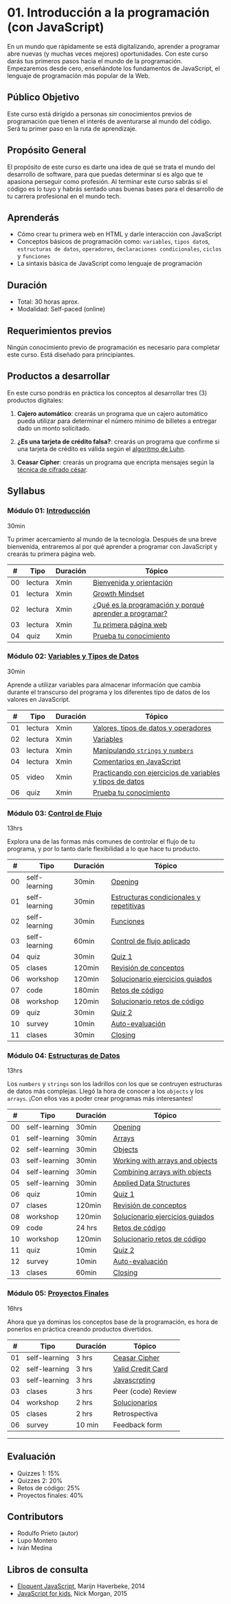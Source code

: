# 01. Introducción a la programación (con JavaScript)

En un mundo que rápidamente se está digitalizando, aprender a programar abre
nuevas (y muchas veces mejores) oportunidades. Con este curso darás tus primeros
pasos hacia el mundo de la programación. Empezaremos desde cero, enseñándote los
fundamentos de JavaScript, el lenguaje de programación más popular de la Web.

## Público Objetivo

Este curso está dirigido a personas _sin_ conocimientos previos de programación
que tienen el interés de aventurarse al mundo del código. Será tu primer paso en
la ruta de aprendizaje.

## Propósito General

El propósito de este curso es darte una idea de qué se trata el mundo del
desarrollo de software, para que puedas determinar si es algo que te apasiona
perseguir como profesión. Al terminar este curso sabrás si el código es lo tuyo
y habrás sentado unas buenas bases para el desarrollo de tu carrera profesional
en el mundo tech.

## Aprenderás

* Cómo crear tu primera web en HTML y darle interacción con JavaScript
* Conceptos básicos de programación como: `variables`, `tipos dato`s, `estructuras de
  datos`, `operadores`, `declaraciones condicionales`, `ciclos` y `funciones`
* La sintaxis básica de JavaScript como lenguaje de programación

## Duración

* Total: 30 horas aprox.
* Modalidad: Self-paced (online)

## Requerimientos previos

Ningún conocimiento previo de programación es necesario para completar este
curso. Está diseñado para principiantes.

## Productos a desarrollar

En este curso pondrás en práctica los conceptos al desarrollar tres (3)
productos digitales:

1. **Cajero automático**: crearás un programa que un cajero automático pueda utilizar para determinar el número mínimo de billetes a entregar dado un monto solicitado.

2. **¿Es una tarjeta de crédito falsa?**: crearás un programa que confirme si una tarjeta de crédito es válida según el [algoritmo de Luhn](https://es.wikipedia.org/wiki/Algoritmo_de_Luhn).

3. **Ceasar Cipher**: crearás un programa que encripta mensajes según la [técnica de cifrado césar](https://es.wikipedia.org/wiki/Cifrado_C%C3%A9sar).

## Syllabus

### Módulo 01: [Introducción](01-introduction)

30min

Tu primer acercamiento al mundo de la tecnología. Después de una breve
bienvenida, entraremos al por qué aprender a programar con JavaScript y crearás
tu primera página web.

| # | Tipo | Duración | Tópico
| - | ---- | -------- | ------
| 00 | lectura | Xmin | [Bienvenida y orientación](01-introduction/00-welcome-and-orientation.md)
| 01 | lectura | Xmin | [Growth Mindset](01-introduction/01-growth-mindset.md)
| 02 | lectura | Xmin | [¿Qué es la programación y porqué aprender a programar?](01-introduction/02-why-learn-to-code.md)
| 03 | lectura | Xmin | [Tu primera página web](01-introduction/03-your-first-website.md)
| 04 | quiz | Xmin | [Prueba tu conocimiento](01-introduction/04-prueba-tu-conocimiento.md)

### Módulo 02: [Variables y Tipos de Datos](02-variables-and-data-types)

30min

Aprende a utilizar variables para almacenar información que cambia durante el
transcurso del programa y los diferentes tipo de datos de los valores en
JavaScript.

| # | Tipo | Duración | Tópico
| - | ---- | -------- | ------
| 01 | lectura | Xmin | [Valores, tipos de datos y operadores](02-variables-and-data-types/01-values-data-types-and-operators.md)
| 02 | lectura | Xmin | [Variables](02-variables-and-data-types/02-variables.md)
| 03 | lectura | Xmin | [Manipulando `strings` y `numbers`](02-variables-and-data-types/03-self-learning-MDN.md)
| 04 | lectura | Xmin | [Comentarios en JavaScript](02-variables-and-data-types/04-comments.md)
| 05 | video | Xmin | [Practicando con ejercicios de variables y tipos de datos](02-variables-and-data-types/05-guided-exercises.md)
| 06 | quiz | Xmin | [Prueba tu conocimiento](02-variables-and-data-types/06-prueba-tu-conocimiento.md)

### Módulo 03: [Control de Flujo](03-control-flow)

13hrs

Explora una de las formas más comunes de controlar el flujo de tu programa, y
por lo tanto darle flexibilidad a lo que hace tu producto.

| # | Tipo | Duración | Tópico
| - | ---- | -------- | ------
| 00 | self-learning | 30min | [Opening](00-opening-control-flow.md)
| 01 | self-learning | 30min | [Estructuras condicionales y repetitivas](01-conditionals-and-loops.md)
| 02 | self-learning | 30min | [Funciones](02-functions.md)
| 03 | self-learning | 60min | [Control de flujo aplicado](03-applied-control-flow.md)
| 04 | quiz | 30min | [Quiz 1](04-quiz-1-control-flow.md)
| 05 | clases | 120min | [Revisión de conceptos](05-lecture-control-flow.md)
| 06 | workshop | 120min |  [Solucionario ejercicios guiados](06-guided-exercises-workshop-control-flow.md)
| 07 | code | 180min | [Retos de código](07-code-challenges-control-flow.md)
| 08 | workshop | 120min | [Solucionario retos de código](08-solutions-code-challenges-control-flow.md)
| 09 | quiz | 30min | [Quiz 2](09-quiz-2-control-flow.md)
| 10 | survey | 10min | [Auto-evaluación](10-self-assessment-control-flow.md)
| 11 | clases | 30min | [Closing](11-closing-control-flow.md)

### Módulo 04: [Estructuras de Datos](04-data-structures)

13hrs

Los `numbers` y `strings` son los ladrillos con los que se contruyen estructuras de datos más complejas. Llegó la hora de conocer a los `objects` y los `arrays`.
¡Con ellos vas a poder crear programas más interesantes!

| # | Tipo | Duración | Tópico
| - | ---- | -------- | ------
| 00 | self-learning | 30min | [Opening](00-opening-data-structures.md)
| 01 | self-learning | 30min | [Arrays](01-arrays.md)
| 02 | self-learning | 30min | [Objects](02-objects.md)
| 03 | self-learning | 30min | [Working with arrays and objects](03-working-with-arrays-and-objects.md)
| 04 | self-learning | 30min | [Combining arrays with objects](04-combining-arrays-with-objects.md)
| 05 | self-learning | 30min | [Applied Data Structures](05-applied-data-structures.md)
| 06 | quiz | 10min | [Quiz 1](06-quiz-1-data-structures.md)
| 07 | clases | 120min | [Revisión de conceptos](07-lecture-data-structures.md)
| 08 | workshop | 120min |  [Solucionario ejercicios guiados](08-guided-exercises-workshop-data-structures.md)
| 09 | code | 24 hrs | [Retos de código](09-code-challenges-data-structures.md)
| 10 | workshop | 120min | [Solucionario retos de código](10-solutions-code-challenges-data-structures.md)
| 11 | quiz | 10min | [Quiz 2](11-quiz-2-data-structures.md)
| 12 | survey | 10min | [Auto-evaluación](12-self-assessment-data-structures.md)
| 13 | clases | 60min | [Closing](13-closing-data-structures.md)


### Módulo 05: [Proyectos Finales](16-final-projects)

16hrs

Ahora que ya dominas los conceptos base de la programación, es hora de ponerlos
en práctica creando productos divertidos.

| # | Tipo | Duración | Tópico
| - | ---- | -------- | ------
| 01 | self-learning | 3 hrs | [Ceasar Cipher](01-ceasar-cipher.md)
| 02 | self-learning | 3 hrs | [Valid Credit Card](02-valid-credit-card.md)
| 03 | self-learning | 3 hrs | [Javascrpting](03-javascripting.md)
| 03 | clases | 3 hrs | Peer (code) Review
| 04 | workshop | 2 hrs |  [Solucionarios](03-solutions-final-projects-intro-js.md)
| 05 | clases | 2 hrs |  Retrospectiva
| 06 | survey | 10 min |  Feedback form

* * *

## Evaluación
* Quizzes 1: 15%
* Quizzes 2: 20%
* Retos de código: 25%
* Proyectos finales: 40%

## Contributors

* Rodulfo Prieto (autor)
* Lupo Montero
* Iván Medina

## Libros de consulta

* [Eloquent JavaScript](http://eloquentjavascript.net/), Marijn Haverbeke, 2014
* [JavaScript for kids](http://pepa.holla.cz/wp-content/uploads/2015/11/JavaScript-for-Kids.pdf),
  Nick Morgan, 2015
